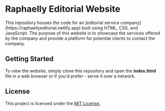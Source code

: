 <h1>Raphaelly Editorial Website</h1>
<p>This repository houses the code for an [editorial service company](https://raphaellyeditorial.netlify.app) built using HTML, CSS, and JavaScript. The purpose of this website is to showcase the services offered by the company and provide a platform for potential clients to contact the company.</p>

<h2>Getting Started</h2>
  To view the website, simply clone this repository and open the <b>index.html</b> file in a web browser or if you'd prefer - serve it over a network.
<h2>License</h2>
  This project is licensed under the <a href="https://opensource.org/license/mit/">MIT License.</a>
